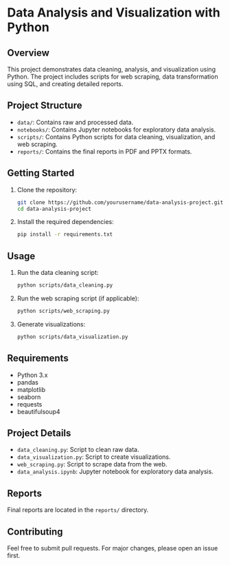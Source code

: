 # Data Analysis and Visualization with Python

## Overview
This project demonstrates data cleaning, analysis, and visualization using Python. The project includes scripts for web scraping, data transformation using SQL, and creating detailed reports.

## Project Structure
- `data/`: Contains raw and processed data.
- `notebooks/`: Contains Jupyter notebooks for exploratory data analysis.
- `scripts/`: Contains Python scripts for data cleaning, visualization, and web scraping.
- `reports/`: Contains the final reports in PDF and PPTX formats.

## Getting Started
1. Clone the repository:
    ```sh
    git clone https://github.com/yourusername/data-analysis-project.git
    cd data-analysis-project
    ```
2. Install the required dependencies:
    ```sh
    pip install -r requirements.txt
    ```

## Usage
1. Run the data cleaning script:
    ```sh
    python scripts/data_cleaning.py
    ```
2. Run the web scraping script (if applicable):
    ```sh
    python scripts/web_scraping.py
    ```
3. Generate visualizations:
    ```sh
    python scripts/data_visualization.py
    ```

## Requirements
- Python 3.x
- pandas
- matplotlib
- seaborn
- requests
- beautifulsoup4

## Project Details
- `data_cleaning.py`: Script to clean raw data.
- `data_visualization.py`: Script to create visualizations.
- `web_scraping.py`: Script to scrape data from the web.
- `data_analysis.ipynb`: Jupyter notebook for exploratory data analysis.

## Reports
Final reports are located in the `reports/` directory.

## Contributing
Feel free to submit pull requests. For major changes, please open an issue first.

